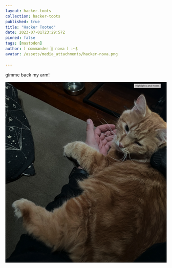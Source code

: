 ```yaml
---
layout: hacker-toots
collection: hacker-toots
published: true
title: "Hacker Tooted"
date: 2023-07-01T23:29:57Z
pinned: false
tags: [mastodon]
author: ⸸ commander ░ nova ⸸ :~$
avatar: /assets/media_attachments/hacker-nova.png

---
```


<p>gimme back my arm!</p>

![photo of my orange cat grappling my arm with all 4 of his legs as we sit on the couch](/assets/media_attachments/files/110/641/422/936/072/917/original/215a482812333ce8.png)
